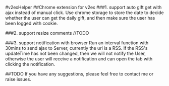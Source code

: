 #v2exHelper
##Chrome extension for v2ex
###1. support auto gift get with ajax instead of manual click.
Use chrome storage to store the date to decide whether the user can get the daily gift, and then make sure the user has been logged with cookie.

###2. support resize comments
//TODO

###3. support notification with browser
Run an interval function with 30mins to send ajax to Server, currently the url is a RSS. If the RSS's updateTime has not been changed, then we will not notify the User, otherwise the user will receive a notification and can open the tab with clicking the notification.

##TODO
If you have any suggestions, please feel free to contact me or raise issues.
